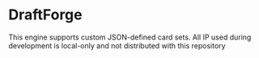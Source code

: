 # DraftForge
This engine supports custom JSON-defined card sets. All IP used during development is local-only and not distributed with this repository
